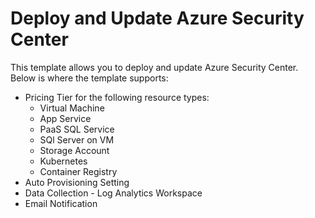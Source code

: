 # Deploy and Update Azure Security Center

This template allows you to deploy and update Azure Security Center. Below is where the template supports:
- Pricing Tier for the following resource types:
    - Virtual Machine
    - App Service
    - PaaS SQL Service
    - SQl Server on VM
    - Storage Account
    - Kubernetes 
    - Container Registry
- Auto Provisioning Setting
- Data Collection - Log Analytics Workspace
- Email Notification